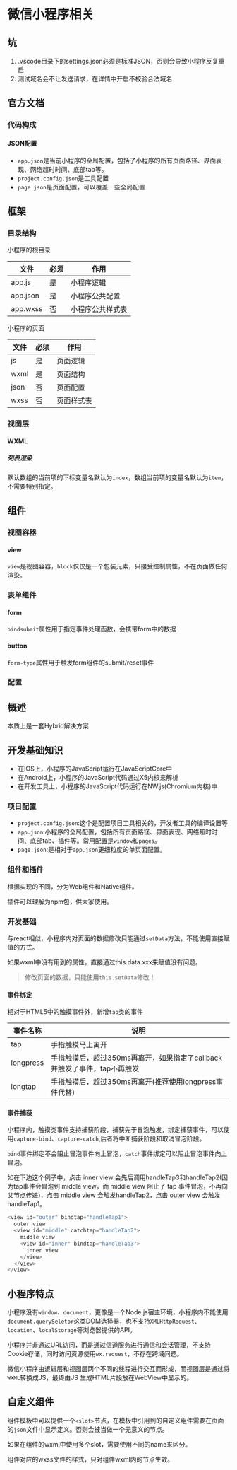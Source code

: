 # 微信小程序相关

## 坑

1. .vscode目录下的settings.json必须是标准JSON，否则会导致小程序反复重启
1. 测试域名会不让发送请求，在详情中开启不校验合法域名

## 官方文档

### 代码构成

#### JSON配置

+ `app.json`是当前小程序的全局配置，包括了小程序的所有页面路径、界面表现、网络超时时间、底部tab等。
+ `project.config.json`是工具配置
+ `page.json`是页面配置，可以覆盖一些全局配置

## 框架

### 目录结构

小程序的根目录

文件|必须|作用
---|---|---
app.js|是|小程序逻辑
app.json|是|小程序公共配置
app.wxss|否|小程序公共样式表

小程序的页面

文件|必须|作用
---|---|---
js|是|页面逻辑
wxml|是|页面结构
json|否|页面配置
wxss|否|页面样式表

### 视图层

#### WXML

##### 列表渲染

默认数组的当前项的下标变量名默认为`index`，数组当前项的变量名默认为`item`，不需要特别指定。

## 组件

### 视图容器

#### view

`view`是视图容器，`block`仅仅是一个包装元素，只接受控制属性，不在页面做任何渲染。

### 表单组件

#### form

`bindsubmit`属性用于指定事件处理函数，会携带form中的数据

#### button

`form-type`属性用于触发form组件的submit/reset事件

### 配置

## 概述

本质上是一套Hybrid解决方案

## 开发基础知识

+ 在IOS上，小程序的JavaScript运行在JavaScriptCore中
+ 在Android上，小程序的JavaScript代码通过X5内核来解析
+ 在开发工具上，小程序的JavaScript代码运行在NW.js(Chromium内核)中

### 项目配置

+ `project.config.json`:这个是配置项目工具相关的，开发者工具的编译设置等
+ `app.json`:小程序的全局配置，包括所有页面路径、界面表现、网络超时时间、底部tab、插件等。常用配置是`window`和`pages`。
+ `page.json`:是相对于`app.json`更细粒度的单页面配置。

### 组件和插件

根据实现的不同，分为Web组件和Native组件。

插件可以理解为npm包，供大家使用。

### 开发基础

与react相似，小程序内对页面的数据修改只能通过`setData`方法，不能使用直接赋值的方式。

如果wxml中没有用到的属性，直接通过this.data.xxx来赋值没有问题。

> 修改页面的数据，只能使用`this.setData`修改！

#### 事件绑定

相对于HTML5中的触摸事件外，新增`tap`类的事件

事件名称|说明
---|---
tap|手指触摸马上离开
longpress|手指触摸后，超过350ms再离开，如果指定了callback并触发了事件，tap不再触发
longtap|手指触摸后，超过350ms再离开(推荐使用longpress事件代替)

#### 事件捕获

小程序内，触摸类事件支持捕获阶段，捕获先于冒泡触发，绑定捕获事件，可以使用`capture-bind`、`capture-catch`,后者将中断捕获阶段和取消冒泡阶段。

`bind`事件绑定不会阻止冒泡事件向上冒泡，`catch`事件绑定可以阻止冒泡事件向上冒泡。

如在下边这个例子中，点击 inner view 会先后调用handleTap3和handleTap2(因为tap事件会冒泡到 middle view，而 middle view 阻止了 tap 事件冒泡，不再向父节点传递)，点击 middle view 会触发handleTap2，点击 outer view 会触发handleTap1。

```js
<view id="outer" bindtap="handleTap1">
  outer view
  <view id="middle" catchtap="handleTap2">
    middle view
    <view id="inner" bindtap="handleTap3">
      inner view
    </view>
  </view>
</view>
```

## 小程序特点

小程序没有`window`、`document`，更像是一个Node.js宿主环境，小程序内不能使用`document.querySeletor`这类DOM选择器，也不支持`XMLHttpRequest`、`location`、`localStorage`等浏览器提供的API。

小程序并非通过URL访问，而是通过信道服务进行通信和会话管理，不支持Cookie存储，同时访问资源使用`wx.request`，不存在跨域问题。

微信小程序由逻辑层和视图层两个不同的线程进行交互而形成，而视图层是通过将`WXML`转换成JS，最终由JS 生成HTML片段放在WebView中显示的。

## 自定义组件

组件模板中可以提供一个`<slot>`节点，在模板中引用到的自定义组件需要在页面的`json`文件中显示定义。否则会被当做一个无意义的节点。

如果在组件的wxml中使用多个slot，需要使用不同的name来区分。

组件对应的wxss文件的样式，只对组件wxml内的节点生效。
